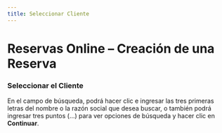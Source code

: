 ```yaml
---
title: Seleccionar Cliente
---
```


# Reservas Online – Creación de una Reserva

### Seleccionar el Cliente
En el campo de búsqueda, podrá hacer clic e ingresar las tres primeras letras del nombre o la razón social que desea buscar, o también podrá ingresar tres puntos (...) para ver opciones de búsqueda y hacer clic en **Continuar**.

<!-- ![Seleccionar cliente](/img/reservas/seleccionar-cliente.png) -->
